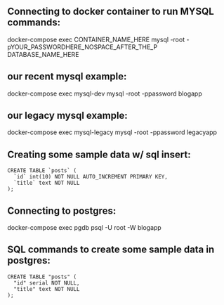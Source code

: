 ## Connecting to docker container to run MYSQL commands:
docker-compose exec CONTAINER_NAME_HERE mysql -root -pYOUR_PASSWORDHERE_NOSPACE_AFTER_THE_P DATABASE_NAME_HERE

## our recent mysql example:
docker-compose exec mysql-dev mysql -root -ppassword blogapp

## our legacy mysql example:
docker-compose exec mysql-legacy mysql -root -ppassword legacyapp

## Creating some sample data w/ sql insert:
```
CREATE TABLE `posts` (
  `id` int(10) NOT NULL AUTO_INCREMENT PRIMARY KEY,
  `title` text NOT NULL
);
```

## Connecting to postgres:
docker-compose exec pgdb psql -U root -W blogapp

## SQL commands to create some sample data in postgres:
```
CREATE TABLE "posts" (
  "id" serial NOT NULL,
  "title" text NOT NULL
);
```